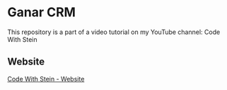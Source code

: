 # Ganar CRM

This repository is a part of a video tutorial on my YouTube channel: Code With Stein

## Website

[Code With Stein - Website](https://codewithstein.com)
